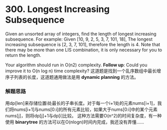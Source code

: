 # 300. Longest Increasing Subsequence
Given an unsorted array of integers, find the length of longest increasing subsequence.
For example:
Given [10, 9, 2, 5, 3, 7, 101, 18],
The longest increasing subsequence is [2, 3, 7, 101], therefore the length is 4. Note that there may be more than one LIS combination, it is only necessary for you to return the length.

Your algorithm should run in O(n2) complexity.
**Follow up**: Could you improve it to O(n log n) time complexity?
这道题是找到一个乱序数组中最长增序子列表的长度，这道题通用做法是用 **dynamic planning** 的方法。
### 解题思路
用dp[len]来存储位置i处最长的子串长度。对于每一个i+1处的元素nums[i+1]，我们将nums[i+1]与nums[0:i]的所有元素比较，如果大于nums[0:i]中的某个元素nums[j]，则将dp[j]+1与dp[i]比较。
这种方法需要O(n^2)的时间复杂度，有一种使用 **binarytree** 的方法可以在O(nlogn)时间内完成，我还没有弄懂......